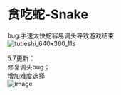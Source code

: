 # 贪吃蛇-Snake  
bug:手速太快蛇容易调头导致游戏结束  
 ![tutieshi_640x360_11s](https://user-images.githubusercontent.com/80613363/167260746-fb99aaf5-6bfa-41d4-a509-c7f098dbca0d.gif)

  
5.7更新：  
修复调头bug；  
增加难度选择  
![image](https://user-images.githubusercontent.com/80613363/167260672-b9b32e55-128a-4672-97f3-dab164365ac3.png)
